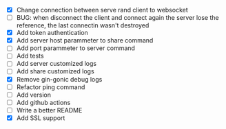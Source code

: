 
- [x] Change connection between serve rand client to websocket
- [ ] BUG: when disconnect the client and connect again the server lose the reference, the last connectin wasn't destroyed 
- [x] Add token authentication
- [x] Add server host parammeter to share command
- [ ] Add port parammeter to server command
- [ ] Add tests
- [ ] Add server customized logs
- [ ] Add share customized logs
- [x] Remove gin-gonic debug logs
- [ ] Refactor ping command
- [ ] Add version
- [ ] Add github actions
- [ ] Write a better README
- [x] Add SSL support